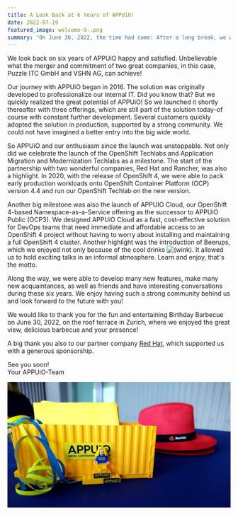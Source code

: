 ```yaml
---
title: A Look Back at 6 Years of APPUiO!
date: 2022-07-19
featured_image: welcome-9-.png
summary: "On June 30, 2022, the time had come: After a long break, we were able to hold our event break, we were able to hold our birthday party, which had already been planned in 2020. So a 4th-anniversary party became a 6-year party. Read here the highlights of the past six years."
---
```

We look back on six years of APPUiO happy and satisfied. Unbelievable what the merger and commitment of two great companies, in this case, Puzzle ITC GmbH and VSHN AG, can achieve!

Our journey with APPUiO began in 2016. The solution was originally developed to professionalize our internal IT. Did you know that? But we quickly realized the great potential of APPUiO! So we launched it shortly thereafter with three offerings, which are still part of the solution today–of course with constant further development. Several customers quickly adopted the solution in production, supported by a strong community. We could not have imagined a better entry into the big wide world.

So APPUiO and our enthusiasm since the launch was unstoppable. Not only did we celebrate the launch of the OpenShift Techlabs and Application Migration and Modernization Techlabs as a milestone. The start of the partnership with two wonderful companies, Red Hat and Rancher, was also a highlight. In 2020, with the release of OpenShift 4, we were able to pack early production workloads onto OpenShift Container Platform (OCP) version 4.4 and run our OpenShift Techlab on the new version.

Another big milestone was also the launch of APPUIO Cloud, our OpenShift 4-based Namespace-as-a-Service offering as the successor to APPUiO Public (OCP3). We designed APPUiO Cloud as a fast, cost-effective solution for DevOps teams that need immediate and affordable access to an OpenShift 4 project without having to worry about installing and maintaining a full OpenShift 4 cluster. Another highlight was the introduction of Beerups, which we enjoyed not only because of the cool drinks ![(wink)](https://wiki.vshn.net/s/-hqdvjl/8804/gtzazh/_/images/icons/emoticons/wink.svg). It allowed us to hold exciting talks in an informal atmosphere. Learn and enjoy, that's the motto.

Along the way, we were able to develop many new features, make many new acquaintances, as well as friends and have interesting conversations during these six years. We enjoy having such a strong community behind us and look forward to the future with you!

We would like to thank you for the fun and entertaining Birthday Barbecue on June 30, 2022, on the roof terrace in Zurich, where we enjoyed the great view, delicious barbecue and your presence!

A big thank you also to our partner company [Red Hat](https://www.redhat.com/en), which supported us with a generous sponsorship.

See you soon!\
Your APPUiO-Team

![](welcome-8-.png)
